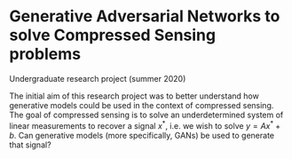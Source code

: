 # Generative Adversarial Networks to solve Compressed Sensing problems
Undergraduate research project (summer 2020)

The initial aim of this research project was to better understand how generative models could be used in the context of compressed sensing. The goal of compressed sensing is to solve an underdetermined system of linear measurements to recover a signal $x^{*}$, i.e. we wish to solve $y=Ax^{*}+b$. Can generative models (more specifically, GANs) be used to generate that signal?


